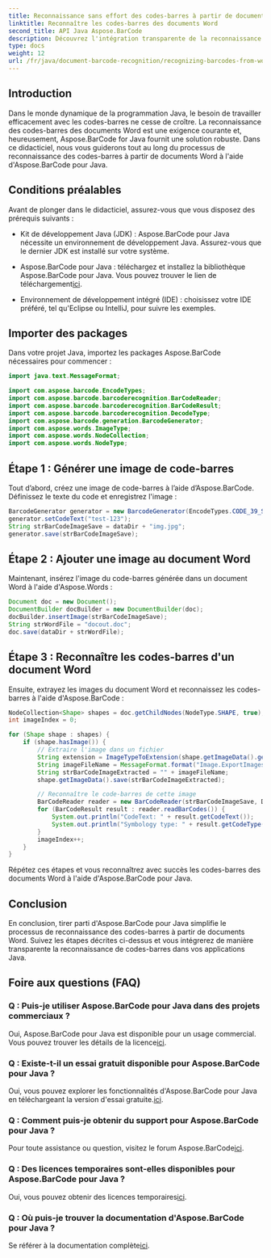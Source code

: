 ```yaml
---
title: Reconnaissance sans effort des codes-barres à partir de documents Word
linktitle: Reconnaître les codes-barres des documents Word
second_title: API Java Aspose.BarCode
description: Découvrez l'intégration transparente de la reconnaissance de codes-barres dans vos applications Java avec Aspose.BarCode. Suivez ce tutoriel pour reconnaître les codes-barres des documents Word.
type: docs
weight: 12
url: /fr/java/document-barcode-recognition/recognizing-barcodes-from-word/
---
```


## Introduction

Dans le monde dynamique de la programmation Java, le besoin de travailler efficacement avec les codes-barres ne cesse de croître. La reconnaissance des codes-barres des documents Word est une exigence courante et, heureusement, Aspose.BarCode for Java fournit une solution robuste. Dans ce didacticiel, nous vous guiderons tout au long du processus de reconnaissance des codes-barres à partir de documents Word à l'aide d'Aspose.BarCode pour Java.

## Conditions préalables

Avant de plonger dans le didacticiel, assurez-vous que vous disposez des prérequis suivants :

- Kit de développement Java (JDK) : Aspose.BarCode pour Java nécessite un environnement de développement Java. Assurez-vous que le dernier JDK est installé sur votre système.

-  Aspose.BarCode pour Java : téléchargez et installez la bibliothèque Aspose.BarCode pour Java. Vous pouvez trouver le lien de téléchargement[ici](https://releases.aspose.com/barcode/java/).

- Environnement de développement intégré (IDE) : choisissez votre IDE préféré, tel qu'Eclipse ou IntelliJ, pour suivre les exemples.

## Importer des packages

Dans votre projet Java, importez les packages Aspose.BarCode nécessaires pour commencer :

```java
import java.text.MessageFormat;

import com.aspose.barcode.EncodeTypes;
import com.aspose.barcode.barcoderecognition.BarCodeReader;
import com.aspose.barcode.barcoderecognition.BarCodeResult;
import com.aspose.barcode.barcoderecognition.DecodeType;
import com.aspose.barcode.generation.BarcodeGenerator;
import com.aspose.words.ImageType;
import com.aspose.words.NodeCollection;
import com.aspose.words.NodeType;
```

## Étape 1 : Générer une image de code-barres

Tout d’abord, créez une image de code-barres à l’aide d’Aspose.BarCode. Définissez le texte du code et enregistrez l'image :

```java
BarcodeGenerator generator = new BarcodeGenerator(EncodeTypes.CODE_39_STANDARD);
generator.setCodeText("test-123");
String strBarCodeImageSave = dataDir + "img.jpg";
generator.save(strBarCodeImageSave);
```

## Étape 2 : Ajouter une image au document Word

Maintenant, insérez l'image du code-barres générée dans un document Word à l'aide d'Aspose.Words :

```java
Document doc = new Document();
DocumentBuilder docBuilder = new DocumentBuilder(doc);
docBuilder.insertImage(strBarCodeImageSave);
String strWordFile = "docout.doc";
doc.save(dataDir + strWordFile);
```

## Étape 3 : Reconnaître les codes-barres d'un document Word

Ensuite, extrayez les images du document Word et reconnaissez les codes-barres à l'aide d'Aspose.BarCode :

```java
NodeCollection<Shape> shapes = doc.getChildNodes(NodeType.SHAPE, true);
int imageIndex = 0;

for (Shape shape : shapes) {
    if (shape.hasImage()) {
        // Extraire l'image dans un fichier
        String extension = ImageTypeToExtension(shape.getImageData().getImageType());
        String imageFileName = MessageFormat.format("Image.ExportImages.{0} Out.{1}", imageIndex, extension);
        String strBarCodeImageExtracted = "" + imageFileName;
        shape.getImageData().save(strBarCodeImageExtracted);

        // Reconnaître le code-barres de cette image
        BarCodeReader reader = new BarCodeReader(strBarCodeImageSave, DecodeType.CODE_39_STANDARD);
        for (BarCodeResult result : reader.readBarCodes()) {
            System.out.println("CodeText: " + result.getCodeText());
            System.out.println("Symbology type: " + result.getCodeType());
        }
        imageIndex++;
    }
}
```

Répétez ces étapes et vous reconnaîtrez avec succès les codes-barres des documents Word à l'aide d'Aspose.BarCode pour Java.

## Conclusion

En conclusion, tirer parti d'Aspose.BarCode pour Java simplifie le processus de reconnaissance des codes-barres à partir de documents Word. Suivez les étapes décrites ci-dessus et vous intégrerez de manière transparente la reconnaissance de codes-barres dans vos applications Java.

## Foire aux questions (FAQ)

### Q : Puis-je utiliser Aspose.BarCode pour Java dans des projets commerciaux ?
 Oui, Aspose.BarCode pour Java est disponible pour un usage commercial. Vous pouvez trouver les détails de la licence[ici](https://purchase.aspose.com/buy).

### Q : Existe-t-il un essai gratuit disponible pour Aspose.BarCode pour Java ?
 Oui, vous pouvez explorer les fonctionnalités d'Aspose.BarCode pour Java en téléchargeant la version d'essai gratuite.[ici](https://releases.aspose.com/).

### Q : Comment puis-je obtenir du support pour Aspose.BarCode pour Java ?
Pour toute assistance ou question, visitez le forum Aspose.BarCode[ici](https://forum.aspose.com/c/barcode/13).

### Q : Des licences temporaires sont-elles disponibles pour Aspose.BarCode pour Java ?
 Oui, vous pouvez obtenir des licences temporaires[ici](https://purchase.aspose.com/temporary-license/).

### Q : Où puis-je trouver la documentation d'Aspose.BarCode pour Java ?
 Se référer à la documentation complète[ici](https://reference.aspose.com/barcode/java/).
